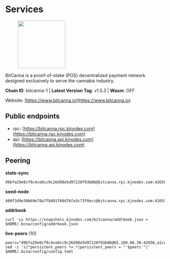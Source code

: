 # Services

<figure><img src="https://raw.githubusercontent.com/kj89/testnet_manuals/main/pingpub/logos/bitcanna.png" width="150" alt=""><figcaption></figcaption></figure>

BitCanna is a proof-of-stake (POS) decentralized payment network designed exclusively to serve the cannabis industry. 

**Chain ID**: bitcanna-1 | **Latest Version Tag**: v1.5.3 | **Wasm**: OFF

Website: [https://www.bitcanna.io](https://www.bitcanna.io)


## Public endpoints

* rpc: [https://bitcanna.rpc.kjnodes.com](https://bitcanna.rpc.kjnodes.com)
* api: [https://bitcanna.api.kjnodes.com](https://bitcanna.api.kjnodes.com)

## Peering

**state-sync**

```
d9bfa29e0cf9c4ce0cc9c26d98e5d97228f93b0b@bitcanna.rpc.kjnodes.com:42656
```

**seed-node**

```
400f3d9e30b69e78a7fb891f60d76fa3c73f0ecc@bitcanna.rpc.kjnodes.com:42659
```

**addrbook**
```
curl -Ls https://snapshots.kjnodes.com/bitcanna/addrbook.json > $HOME/.bcna/config/addrbook.json
```

**live-peers** (10)
```
peers="d9bfa29e0cf9c4ce0cc9c26d98e5d97228f93b0b@65.109.88.38:42656,a1ceb81a5498642753f8600a5c3b9ca056af3051@67.222.144.195:16656,b2010fecba7153f5ad3aa4e7aad08fd94ed826c9@52.9.185.28:26656,63f85155ebe9759334dfae4e336b2f402853b5e4@138.94.49.22:26656,17065f4b6062471aa2e1e615d5061e200a1d44e0@62.171.190.198:26656,4e1c2471efb89239fb04a4b75f9f87177fd91d00@95.217.151.241:26656,881b4ec9a1d37587c44476a22c0864b08b1c88fe@195.3.221.21:13056,b204222a9b6ca4eee39a836b7406483a5ad4e719@144.91.114.250:26656,2235f1e518c5ea4a412f9dece386348eda356916@66.42.50.244:26656,4dabde84771e8689403ce7c8b76d27e555ab2f00@65.21.136.170:50656"
sed -i 's|^persistent_peers *=.*|persistent_peers = "'$peers'"|' $HOME/.bcna/config/config.toml
```
